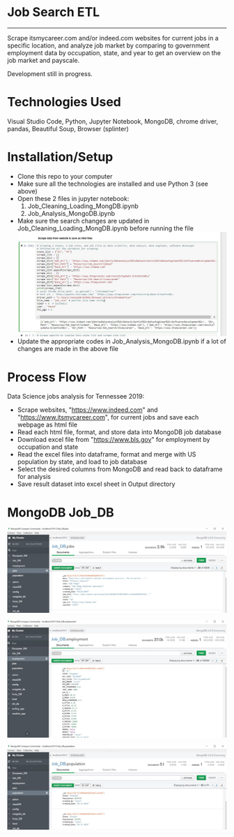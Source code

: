 # Job Search ETL
-----
Scrape itsmycareer.com and/or indeed.com websites for current jobs in a specific location, and analyze job market by comparing to government employment data by occupation, state, and year to get an overview on the job market and payscale. 

Development still in progress.
 
# Technologies Used
Visual Studio Code, Python, Jupyter Notebook, MongoDB, chrome driver, pandas, Beautiful Soup, Browser (splinter) 

# Installation/Setup
* Clone this repo to your computer
* Make sure all the technologies are installed and use Python 3 (see above)
* Open these 2 files in jupyter notebook:
  1) Job_Cleaning_Loading_MongDB.ipynb
  2) Job_Analysis_MongoDB.ipynb
* Make sure the search changes are updated in Job_Cleaning_Loading_MongDB.ipynb before running the file
![Setup.JPG](Images/Setup.JPG)
* Update the appropriate codes in Job_Analysis_MongoDB.ipynb if a lot of changes are made in the above file

# Process Flow
Data Science jobs analysis for Tennessee 2019: 

* Scrape websites, "https://www.indeed.com" and "https://www.itsmycareer.com", for current jobs and save each webpage as html file
* Read each html file, format, and store data into MongoDB job database
* Download excel file from "https://www.bls.gov" for employment by occupation and state
* Read the excel files into dataframe, format and merge with US population by state, and load to job database
* Select the desired columns from MongoDB and read back to dataframe for analysis
* Save result dataset into excel sheet in Output directory

# MongoDB Job_DB
![Jobs.JPG](Images/Jobs.JPG)

![Employment.JPG](Images/Employment.JPG)

![Population.JPG](Images/Population.JPG)




